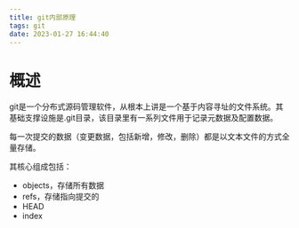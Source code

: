 ```yaml
---
title: git内部原理
tags: git
date: 2023-01-27 16:44:40
---
```


# 概述
git是一个分布式源码管理软件，从根本上讲是一个基于内容寻址的文件系统。其基础支撑设施是.git目录，该目录里有一系列文件用于记录元数据及配置数据。

每一次提交的数据（变更数据，包括新增，修改，删除）都是以文本文件的方式全量存储。

其核心组成包括：
- objects，存储所有数据
- refs，存储指向提交的
- HEAD
- index


